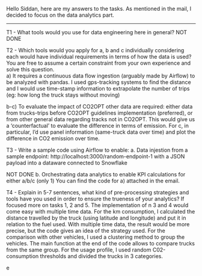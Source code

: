 Hello Siddan, here are my answers to the tasks. As mentioned in the 
mail, I decided to focus on the data analytics part. 

_________________________________________________________
T1 - What tools would you use for data engineering here in general?
NOT DONE

T2 - Which tools would you apply for a, b and c individually considering each would have individual requirements in terms of how the data is used? You are free to assume a certain constraint from your own experience and solve this question.  
a)	It requires a continuous data flow ingestion (arguably made by Airflow) to be analyzed with pandas. I used gps-tracking systems to find the distance and I would use time-stamp information to extrapolate the number of trips (eg: how long the truck stays without moving)

b-c) To evaluate the impact of CO2OPT other data are required: either data from trucks-trips before CO2OPT guidelines implementation (preferred), or from other general data regarding tracks not in CO2OPT. This would give us a ‘counterfactual’ to evaluate the difference in terms of emission. 
For c, in particular, I’d use panel information (same-truck data over time) and plot the difference in CO2 emission over time. 

T3 - Write a sample code using Airflow to enable:
    a. Data injestion from a sample endpoint: http://localhost:3000/random-endpoint-1 with a JSON payload into a dataware connected to Snowflake

NOT DONE
    b. Orchestrating data analytics to enable KPI calculations for either a/b/c (only 1)
You can find the code for a) attached in the email. 

T4 - Explain in 5-7 sentences, what kind of pre-processing strategies and tools have you used in order to ensure the trueness of your analytics?
If focused more on tasks 1, 2 and 5. The implementation of n 3 and 4 would come easy with multiple time data. For the km consumption, I calculated the distance travelled by the truck (using latitude and longitude) and put it in relation to the fuel used. With multiple time data, the result would be more precise, but the code gives an idea of the strategy used. For the comparison with other vehicles, I used a clustering method to group the vehicles. The main function at the end of the code allows to compare trucks from the same group. For the usage profile, I used random C02-consumption thresholds and divided the trucks in 3 categories. 

















e


